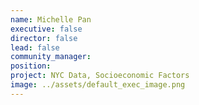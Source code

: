 ```yaml
---
name: Michelle Pan
executive: false
director: false
lead: false
community_manager:   
position:  
project: NYC Data, Socioeconomic Factors
image: ../assets/default_exec_image.png
---
```

